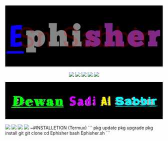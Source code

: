 <!-- Ephisher -->

<p align="center">
  <img src="https://github.com/Sabbir-787/Ephisher/blob/main/ephisher.png">
</p>

<p align="center">
  <img src="https://img.shields.io/badge/Version-1.0.0-green?style=for-the-badge">
  <img src="https://img.shields.io/github/license/Sabbir-787/Ephisher?style=for-the-badge">
  <img src="https://img.shields.io/github/stars/Sabbir-787/Ephisher?style=for-the-badge">
  <img src="https://img.shields.io/github/issues/Sabbir-787/Ephisher?color=red&style=for-the-badge">
  <img src="https://img.shields.io/github/forks/Sabbir-787/Ephisher?color=teal&style=for-the-badge">
</p>

<p align="middle">
  <img src="https://github.com/Sabbir-787/Ephisher/blob/main/author.png">
</p>
  <img src="https://img.shields.io/badge/Open%20Source-Yes-darkgreen?style=flat-square">
  <img src="https://img.shields.io/badge/Maintained%3F-Yes-lightblue?style=flat-square">
  <img src="https://img.shields.io/badge/Written%20In-Bash-darkcyan?style=flat-square">
  <img src="https://hits.seeyoufarm.com/api/count/incr/badge.svg?url=https%3A%2F%2Fgithub.com%2FSabbir-787%2FEphisher&title=Visitors&edge_flat=false"/></a>
  ~#INSTALLETION (Termux)
  ```
  pkg update
  pkg upgrade
  pkg install git
  git clone 
  cd Ephisher 
  bash Ephisher.sh
  ```
</p>
